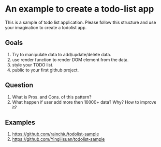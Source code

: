 # An example to create a todo-list app

This is a sample of todo list application. Please follow this structure and use your imagination to create a todolist app.

## Goals

1. Try to manipulate data to add/update/delete data.
2. use render function to render DOM element from the data.
3. style your TODO list.
4. public to your first github project.

## Question

1. What is Pros. and Cons. of this pattern?
2. What happen if user add more then 10000+ data? Why? How to improve it?

## Examples
1. <https://github.com/rainchiu/todolist-sample>
2. <https://github.com/YingHsuan/todolist-sample>
